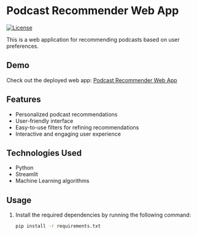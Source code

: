 # Podcast Recommender Web App

[![License](https://img.shields.io/badge/license-MIT-blue.svg)](LICENSE)

This is a web application for recommending podcasts based on user preferences.

## Demo

Check out the deployed web app: [Podcast Recommender Web App](https://pro4castinator-podcast-recommender-web-app-app-ekiek1.streamlit.app/)

## Features

- Personalized podcast recommendations
- User-friendly interface
- Easy-to-use filters for refining recommendations
- Interactive and engaging user experience

## Technologies Used

- Python
- Streamlit
- Machine Learning algorithms

## Usage

1. Install the required dependencies by running the following command:

   ```bash
   pip install -r requirements.txt

